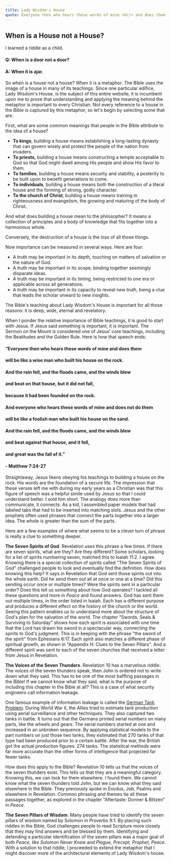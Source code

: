 ```yaml
---
title: Lady Wisdom's House
quote: Everyone then who hears these words of mine <br/> and does them will be like a wise man <br/> who built his house on the rock. <br/> - Jesus
---
```

## When is a House not a House?

I learned a riddle as a child.

#### Q: When is a door not a door?
#### A: When it is ajar.

So when is a house not a house? When it is a metaphor. The Bible uses the image of a house in many of its teachings. Since one particular edifice, Lady Wisdom's House, is the subject of this entire website, it is incumbent upon me to prove that understanding and applying the meaning behind the metaphor is important to every Christian. Not every reference to a house in the Bible is captured by this metaphor, so let's begin by selecting some that are. 

First, what are some common meanings that people in the Bible attribute to the idea of a house? 

  - **To kings**, building a house means establishing a long-lasting dynasty that can govern wisely and protect the people of the nation from invaders.
  - **To priests**, building a house means constructing a temple acceptable to God so that God might dwell among His people and show His favor to them.
  - **To families**, building a house means security and stability, a posterity to be built upon to benefit generations to come.
  - **To individuals**, building a house means both the construction of a literal house and the forming of strong, godly character.
  - **To the church of Christ**, building a house means training in righteousness and evangelism, the growing and maturing of the body of Christ.

And what does building a house mean to the philosopher? It means a collection of principles and a body of knowledge that fits together into a harmonious whole.

Conversely, the destruction of a house is the loss of all those things.

Now importance can be measured in several ways. Here are four:

  - A truth may be important in its depth, touching on matters of salvation or the nature of God. 
  - A truth may be important in its scope, binding together seemingly disparate ideas.
  - A truth may be important in its timing, being restricted to one era or applicable across all generations.
  - A truth may be important in its capacity to reveal new truth, being a clue that leads the scholar onward to new insights.

The Bible's teaching about Lady Wisdom's House is important for all those reasons: it is deep, wide, eternal and revelatory.

When I ponder the relative importance of Bible teachings, it is good to start with Jesus. If Jesus said something is important, it is important. 
The Sermon on the Mount is considered one of Jesus' core teachings, including the Beatitudes and the Golden Rule. Here is how that speech ends:

#### “Everyone then who hears these words of mine and does them 
#### will be like **a wise man who built his house on the rock**. 
#### And the rain fell, and the floods came, and the winds blew 
#### and beat on that house, but it did not fall, 
#### because it had been founded on the rock. 
#### And everyone who hears these words of mine and does not do them 
#### will be like **a foolish man who built his house on the sand**. 
#### And the rain fell, and the floods came, and the winds blew 
#### and beat against that house, and it fell, 
#### and great was the fall of it.”
#### - Matthew 7:24-27

Straightaway, Jesus likens obeying his teachings to building a house on the rock. His words are the foundation of a secure life.
The impression that these verses left me with during my early years as a Christian was that this figure of speech was a helpful simile
used by Jesus so that I could understand better. I sold him short. The analogy does more than communicate, it connects. 
As a kid, I assembled paper models that had labeled tabs that had to be inserted into matching slots. Jesus and the other prophets often 
used phrases that connect the parts together into a larger idea. The whole is greater than the sum of the parts.

Here are a few examples of where what seems to be a clever turn of phrase is really a clue to something deeper.

**The Seven Spirits of God**. Revelation uses this phrase a few times. If there are seven spirits, what are they? Are they different?
Some scholars, looking for a list of spirits numbering seven, matched this to Isaiah 11:2. I agree. Knowing there is a special collection
of spirits called "The Seven Spirits of God" challenged people to look and eventually find the definition. How does knowing this help?
It says in Revelation that God sent those spirits out into the whole earth. Did he send them out all at once or one at a time?
Did this sending occur once or multiple times? Were the spirits sent in a particular order? Does this tell us something about how God operates?
I tackled all these questions and more in *Peace* and found answers. God has sent them out multiple times, in the order listed in Isaiah.
Each has a different purpose and produces a different effect on the history of the church or the world. 
Seeing this pattern enables us to understand more about the structure of God's plan for the salvation of the world.
The chapter "Swords, Seals & Surviving to Saturday" shows how each spirit is associated with one time that the Lord has drawn his sword in 
a spectacular way, connecting the spirits to God's judgment. This is in keeping with the phrase "the sword of the spirit" from Ephesians 6:17. 
Each spirit also matches a different phase of spiritual growth, as shown in "Appendix H: Clues to the Seven Pillars". 
And a different spirit was sent to each of the seven churches that received a letter from Jesus in Revelation.

**The Voices of the Seven Thunders**. Revelation 10 has a marvelous riddle. The voices of the seven thunders speak, then John is ordered
not to write down what they said. This has to be one of the most baffling passages in the Bible! If we cannot know what they said, what is the 
purpose of including this chapter in the Bible at all? This is a case of what security engineers call information leakage. 

One famous example of information leakage is called the [German Tank Problem](https://en.wikipedia.org/wiki/German_tank_problem). 
During World War II, the Allies tried to estimate tank production using aerial surveillance and other techniques. 
They also captured two tanks in battle. It turns out that the Germans printed serial numbers on many parts,
like the wheels and gears. The serial numbers started at one and increased in an unbroken sequence. 
By applying statistical models to the part numbers on just those two tanks, they estimated that 270 tanks of that type had been produced prior 
to a certain battle. After the war, the British got the actual production figures: 274 tanks. The statistical methods were far more accurate than the
other forms of intelligence that projected far fewer tanks. 

How does this apply to the Bible? Revelation 10 tells us that the voices of the seven thunders exist. 
This tells us that they are a meaningful category. Knowing this, we can look for them elsewhere. 
I found them. We cannot know what the seven thunders told John, but we can know what they said elsewhere in the Bible.
They previously spoke in Exodus, Job, Psalms and elsewhere in Revelation. Common phrasing and themes tie all these passages together,
as explored in the chapter "Aftertaste: Donner & Blitzen" in *Peace*.

**The Seven Pillars of Wisdom**. Many people have tried to identify the seven pillars of wisdom named by Solomon in Proverbs 9:1. 
By placing such riddles in the Bible, God challenges people to read Scripture more closely that they may find answers and be blessed by them.
Identifying and defending a particular identification of the seven pillars was a major goal of both *Peace, like Solomon Never Knew* and 
*Plague, Precept, Prophet, Peace*. With a solution to that riddle, I proceeded to extend the metaphor that I might discover more of the
architectural elements of Lady Wisdom's house.
